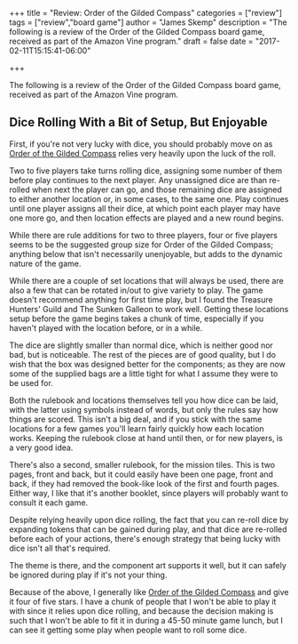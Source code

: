 +++
title = "Review: Order of the Gilded Compass"
categories = ["review"]
tags = ["review","board game"]
author = "James Skemp"
description = "The following is a review of the Order of the Gilded Compass board game, received as part of the Amazon Vine program."
draft = false
date = "2017-02-11T15:15:41-06:00"

+++

The following is a review of the Order of the Gilded Compass board game, received as part of the Amazon Vine program.

## Dice Rolling With a Bit of Setup, But Enjoyable

First, if you're not very lucky with dice, you should probably move on as [Order of the Gilded Compass][review] relies very heavily upon the luck of the roll.

Two to five players take turns rolling dice, assigning some number of them before play continues to the next player. Any unassigned dice are than re-rolled when next the player can go, and those remaining dice are assigned to either another location or, in some cases, to the same one. Play continues until one player assigns all their dice, at which point each player may have one more go, and then location effects are played and a new round begins.

While there are rule additions for two to three players, four or five players seems to be the suggested group size for Order of the Gilded Compass; anything below that isn't necessarily unenjoyable, but adds to the dynamic nature of the game.

While there are a couple of set locations that will always be used, there are also a few that can be rotated in/out to give variety to play. The game doesn't recommend anything for first time play, but I found the Treasure Hunters' Guild and The Sunken Galleon to work well. Getting these locations setup before the game begins takes a chunk of time, especially if you haven't played with the location before, or in a while.

The dice are slightly smaller than normal dice, which is neither good nor bad, but is noticeable. The rest of the pieces are of good quality, but I do wish that the box was designed better for the components; as they are now some of the supplied bags are a little tight for what I assume they were to be used for.

Both the rulebook and locations themselves tell you how dice can be laid, with the latter using symbols instead of words, but only the rules say how things are scored. This isn't a big deal, and if you stick with the same locations for a few games you'll learn fairly quickly how each location works. Keeping the rulebook close at hand until then, or for new players, is a very good idea.

There's also a second, smaller rulebook, for the mission tiles. This is two pages, front and back, but it could easily have been one page, front and back, if they had removed the book-like look of the first and fourth pages. Either way, I like that it's another booklet, since players will probably want to consult it each game.

Despite relying heavily upon dice rolling, the fact that you can re-roll dice by expanding tokens that can be gained during play, and that dice are re-rolled before each of your actions, there's enough strategy that being lucky with dice isn't all that's required.

The theme is there, and the component art supports it well, but it can safely be ignored during play if it's not your thing.

Because of the above, I generally like [Order of the Gilded Compass][review] and give it four of five stars. I have a chunk of people that I won't be able to play it with since it relies upon dice rolling, and because the decision making is such that I won't be able to fit it in during a 45-50 minute game lunch, but I can see it getting some play when people want to roll some dice.

[review]: http://amzn.to/2kxqg3J
